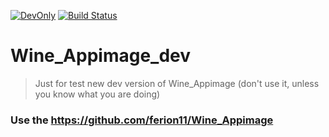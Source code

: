 [![DevOnly](https://img.shields.io/badge/DevOnly-Developer%20only%20repository-red "DevOnly")](https://github.com/ferion11/Wine_Appimage_dev) [![Build Status](https://travis-ci.com/ferion11/Wine_Appimage_dev.svg?branch=master)](https://travis-ci.com/ferion11/Wine_Appimage_dev)
#  Wine_Appimage_dev
>  Just for test new dev version of Wine_Appimage (don't use it, unless you know what you are doing)

###  Use the https://github.com/ferion11/Wine_Appimage
